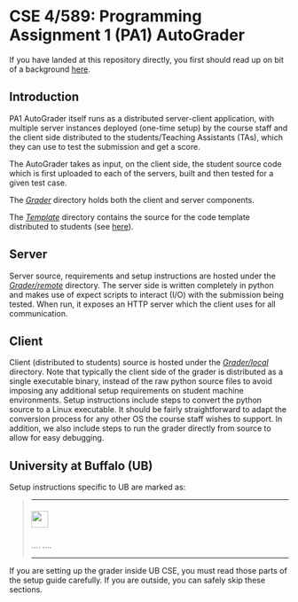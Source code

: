 # CSE 4/589: Programming Assignment 1 (PA1) AutoGrader
If you have landed at this repository directly, you first should read up on bit of a background [here](https://cse4589.github.io/).

## Introduction
PA1 AutoGrader itself runs as a distributed server-client application, with multiple server instances deployed (one-time setup) by the course staff and the client side distributed to the students/Teaching Assistants (TAs), which they can use to test the submission and get a score.

The AutoGrader takes as input, on the client side, the student source code which is first uploaded to each of the servers, built and then tested for a given test case.

The [_Grader_](/Grader) directory holds both the client and server components.

The [_Template_](/Template) directory contains the source for the code template distributed to students (see [here](https://docs.google.com/document/d/1Rct0Hv8vmQc6Yub_3SH4ElDkly8rSgNnDKSjrChPjqw)).

## Server
Server source, requirements and setup instructions are hosted under the [_Grader/remote_](/Grader/remote) directory. The server side is written completely in python and makes use of expect scripts to interact (I/O) with the submission being tested. When run, it exposes an HTTP server which the client uses for all communication.

## Client
Client (distributed to students) source is hosted under the [_Grader/local_](/Grader/local) directory. Note that typically the client side of the grader is distributed as a single executable binary, instead of the raw python source files to avoid imposing any additional setup requirements on student machine environments. Setup instructions include steps to convert the python source to a Linux executable. It should be fairly straightforward to adapt the conversion process for any other OS the course staff wishes to support. In addition, we also include steps to run the grader directly from source to allow for easy debugging.

## University at Buffalo (UB)
Setup instructions specific to UB are marked as:

> ***
>
> ##### <img src="http://cse4589.github.io/assets/site/images/UB_BLU_RGB.png" width=30></img>
> ....
> ....
> ***

If you are setting up the grader inside UB CSE, you must read those parts of the setup guide carefully. If you are outside, you can safely skip these sections.
